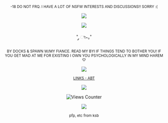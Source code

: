 

<p align="center">
    <sup> -18 DO NOT FRQ. I HAVE A LOT OF NSFW INTERESTS AND DISCUSSIONS!! SORRY :( </sup>
</p>
<p align="center">
  <img src="https://lifted.crd.co/assets/images/gallery01/c9fd70ff.gif?v=540c5116" />
</p>

<p align="center">
  <img src="https://i.postimg.cc/XqQgQRZX/IMG-6586.jpg" />
</p>



<p align="center">
   ˚ ༘ ೀ⋆｡˚
</p>

<p align="center">
<sub> BY DOCKS & SPAWN W/MY FIANCE. READ MY BYI IF THINGS TEND TO BOTHER YOU! 
    IF YOU GET MAD AT ME FOR EXISTING I OWN YOU PSYCHOLOGICALLY IN MY MIND HAREM ♡  </sub>
</p>
<p align="center">
    
  <img src="https://i.postimg.cc/50ty8DMs/IMG-6359.jpg"> 
</p>

<p align="center">
<sub>  
<a href=https://painfarm.straw.page/about>LINKS - ABT</a>
 </sub>
</p>

<p align="center">
  <img src="https://64.media.tumblr.com/0a4cd590df5bfe5e5020441eeb444473/5bbf98cb68edcf17-7a/s540x810/4f02df2a37ac333549257886470fea5ae4c8adde.pnj"
)"/> </p>

<p align="center">
<img src="https://views-counter.vercel.app/badge?pageId=https%3A%2F%2Fgithub%2Ecom%2Fpainfarm%2Fpainfarm&leftColor=e9e9e9&rightColor=000000&type=total&label=-%20XOXO%20%2E&style=none" alt="Views Counter">
    
<p align="center">
    
  <img src="https://i.postimg.cc/rsFHVCx0/IMG-6456.jpg"> 
</p>

<p align="center">
    <sup> pfp, etc from ksb </sup>
</p>
    

